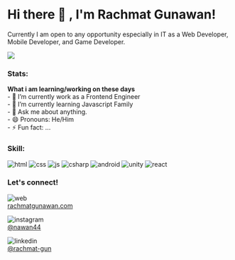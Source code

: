 # Hi there 👋 , I'm Rachmat Gunawan!
Currently I am open to any opportunity especially in IT as a Web Developer, Mobile Developer, and Game Developer. 

<img src=”http://rachmatgunawan.com/static/media/sea.b4bfc7c7.JPG”/>

### Stats:
 <summary><strong>What i am learning/working on these days</strong></summary>
    - 🔭 I’m currently work as a Frontend Engineer </br>
    - 🌱 I’m currently learning Javascript Family </br>
    - 💬 Ask me about anything.</br>
    - 😄 Pronouns: He/Him </br>
    - ⚡ Fun fact: ... </br> 

### Skill:
![html](https://i.ibb.co/L5pMJQd/html.png)
![css](https://i.ibb.co/W2BmLWh/css.png)
![js](https://i.ibb.co/NmRTDfL/js.png)
![csharp](https://i.ibb.co/WzTvqvt/csharp.png)
![android](https://i.ibb.co/1Z4Mp2M/Android-robot.png)
![unity](https://i.ibb.co/yVzPgsD/unity.png)
![react](https://i.ibb.co/njNG8yr/react.png)


### Let's connect!

 ![web](https://i.ibb.co/D95jt5Z/web.png) <br/> 
 <a href="http://www.rachmatgunawan.com" target="blank">
 rachmatgunawan.com
 </a>

 ![instagram](https://i.ibb.co/5nwd9Kh/instagram.png)<br/> 
 <a href="https://www.instagram.com/nawan44" target="blank">
@nawan44
</a> 

![linkedin](https://i.ibb.co/ZWJcxJ5/linkedin.png) <br/> 
 <a href="https://www.linkedin.com/in/rachmat-gun/" target="blank">
@rachmat-gun
</a> <br/>

